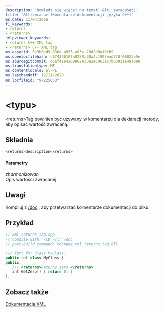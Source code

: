 ```yaml
---
description: 'Dowiedz się więcej na temat: &lt; zwraca&gt;'
title: '&lt;zwraca> (Komentarze dokumentacji języka C++)'
ms.date: 11/04/2016
f1_keywords:
- returns
- <returns>
helpviewer_keywords:
- returns C++ XML tag
- <returns> C++ XML tag
ms.assetid: 5e3b0ed9-838d-4953-a93e-76d2d0a19fb9
ms.openlocfilehash: c07439610fa0259a38a4c1993ead7f0f06023e5e
ms.sourcegitcommit: d6af41e42699628c3e2e6063ec7b03931a49a098
ms.translationtype: MT
ms.contentlocale: pl-PL
ms.lasthandoff: 12/11/2020
ms.locfileid: "97225053"
---
```

# <a name="ltreturnsgt"></a>&lt;typu&gt;

\<returns>Tag powinien być używany w komentarzu dla deklaracji metody, aby opisać wartość zwracaną.

## <a name="syntax"></a>Składnia

```
<returns>description</returns>
```

#### <a name="parameters"></a>Parametry

*zharmonizowan*<br/>
Opis wartości zwracanej.

## <a name="remarks"></a>Uwagi

Kompiluj z [/doc](doc-process-documentation-comments-c-cpp.md) , aby przetwarzać komentarze dokumentacji do pliku.

## <a name="example"></a>Przykład

```cpp
// xml_returns_tag.cpp
// compile with: /LD /clr /doc
// post-build command: xdcmake xml_returns_tag.dll

/// Text for class MyClass.
public ref class MyClass {
public:
   /// <returns>Returns zero.</returns>
   int GetZero() { return 0; }
};
```

## <a name="see-also"></a>Zobacz także

[Dokumentacja XML](xml-documentation-visual-cpp.md)
